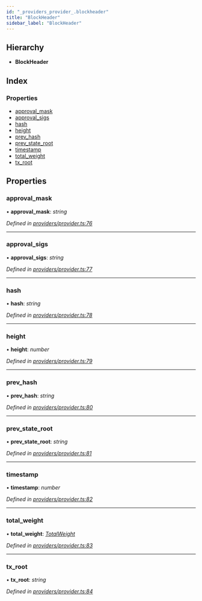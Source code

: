 ```yaml
---
id: "_providers_provider_.blockheader"
title: "BlockHeader"
sidebar_label: "BlockHeader"
---
```


## Hierarchy

* **BlockHeader**

## Index

### Properties

* [approval_mask](_providers_provider_.blockheader.md#approval_mask)
* [approval_sigs](_providers_provider_.blockheader.md#approval_sigs)
* [hash](_providers_provider_.blockheader.md#hash)
* [height](_providers_provider_.blockheader.md#height)
* [prev_hash](_providers_provider_.blockheader.md#prev_hash)
* [prev_state_root](_providers_provider_.blockheader.md#prev_state_root)
* [timestamp](_providers_provider_.blockheader.md#timestamp)
* [total_weight](_providers_provider_.blockheader.md#total_weight)
* [tx_root](_providers_provider_.blockheader.md#tx_root)

## Properties

###  approval_mask

• **approval_mask**: *string*

*Defined in [providers/provider.ts:76](https://github.com/nearprotocol/nearlib/blob/b8cdef5/src.ts/providers/provider.ts#L76)*

___

###  approval_sigs

• **approval_sigs**: *string*

*Defined in [providers/provider.ts:77](https://github.com/nearprotocol/nearlib/blob/b8cdef5/src.ts/providers/provider.ts#L77)*

___

###  hash

• **hash**: *string*

*Defined in [providers/provider.ts:78](https://github.com/nearprotocol/nearlib/blob/b8cdef5/src.ts/providers/provider.ts#L78)*

___

###  height

• **height**: *number*

*Defined in [providers/provider.ts:79](https://github.com/nearprotocol/nearlib/blob/b8cdef5/src.ts/providers/provider.ts#L79)*

___

###  prev_hash

• **prev_hash**: *string*

*Defined in [providers/provider.ts:80](https://github.com/nearprotocol/nearlib/blob/b8cdef5/src.ts/providers/provider.ts#L80)*

___

###  prev_state_root

• **prev_state_root**: *string*

*Defined in [providers/provider.ts:81](https://github.com/nearprotocol/nearlib/blob/b8cdef5/src.ts/providers/provider.ts#L81)*

___

###  timestamp

• **timestamp**: *number*

*Defined in [providers/provider.ts:82](https://github.com/nearprotocol/nearlib/blob/b8cdef5/src.ts/providers/provider.ts#L82)*

___

###  total_weight

• **total_weight**: *[TotalWeight](_providers_provider_.totalweight.md)*

*Defined in [providers/provider.ts:83](https://github.com/nearprotocol/nearlib/blob/b8cdef5/src.ts/providers/provider.ts#L83)*

___

###  tx_root

• **tx_root**: *string*

*Defined in [providers/provider.ts:84](https://github.com/nearprotocol/nearlib/blob/b8cdef5/src.ts/providers/provider.ts#L84)*
